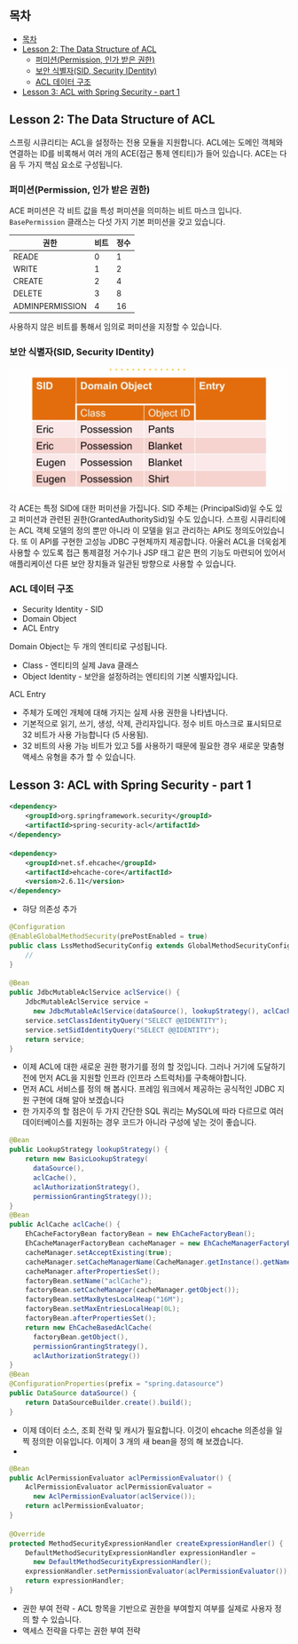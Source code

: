 ## 목차
<!-- TOC -->

- [목차](#목차)
- [Lesson 2: The Data Structure of ACL](#lesson-2-the-data-structure-of-acl)
    - [퍼미션(Permission, 인가 받은 권한)](#퍼미션permission-인가-받은-권한)
    - [보안 식별자(SID, Security IDentity)](#보안-식별자sid-security-identity)
    - [ACL 데이터 구조](#acl-데이터-구조)
- [Lesson 3: ACL with Spring Security - part 1](#lesson-3-acl-with-spring-security---part-1)

<!-- /TOC -->

## Lesson 2: The Data Structure of ACL

스프링 시큐리티는 ACL을 설정하는 전용 모듈을 지원합니다. ACL에는 도메인 객체와 연결하는 ID를 비록해서 여러 개의 ACE(접근 통제 엔티티)가 들어 있습니다. ACE는 다음 두 가지 핵심 요소로 구성됩니다.

### 퍼미션(Permission, 인가 받은 권한)
ACE 퍼미션은 각 비트 값을 특성 퍼미션을 의미하는 비트 마스크 입니다. `BasePermission` 클래스는 다섯 가지 기본 퍼미션을 갖고 있습니다.

| 권한              | 비트  | 정수  |
|-----------------|-----|-----|
| READE           | 0   | 1   |
| WRITE           | 1   | 2   |
| CREATE          | 2   | 4   |
| DELETE          | 3   | 8   |
| ADMINPERMISSION | 4   | 16  |

사용하지 않은 비트를 통해서 임의로 퍼미션을 지정할 수 있습니다.

### 보안 식별자(SID, Security IDentity)

<p algin ="cneter">
    <img src ="/assets/acl-sid.png">
</p>
각 ACE는 특정 SID에 대한 퍼미션을 가집니다. SID 주체는 (PrincipalSid)일 수도 있고 퍼미션과 관련된 권한(GrantedAuthoritySid)일 수도 있습니다. 스프링 시큐리티에는 ACL 객체 모델의 정의 뿐만 아니라 이 모델을 읽고 관리하는 API도 정의도어있습니다. 또 이 API를 구현한 고성능 JDBC 구현체까지 제공합니다. 아울러 ACL을 더욱쉽게 사용할 수 있도록 접근 통제결정 거수기나 JSP 태그 같은 편의 기능도 마련되어 있어서 애플리케이션 다른 보안 장치들과 일관된 방향으로 사용할 수 있습니다.

### ACL 데이터 구조
* Security Identity - SID
* Domain Object
* ACL Entry

Domain Object는 두 개의 엔티티로 구성됩니다.
* Class - 엔티티의 실제 Java 클래스
* Object Identity - 보안을 설정하려는 엔티티의 기본 식별자입니다.

ACL Entry
* 주체가 도메인 개체에 대해 가지는 실제 사용 권한을 나타냅니다.
* 기본적으로 읽기, 쓰기, 생성, 삭제, 관리자입니다. 정수 비트 마스크로 표시되므로 32 비트가 사용 가능합니다 (5 사용됨).
* 32 비트의 사용 가능 비트가 있고 5를 사용하기 때문에 필요한 경우 새로운 맞춤형 액세스 유형을 추가 할 수 있습니다.


## Lesson 3: ACL with Spring Security - part 1

```xml
<dependency>
    <groupId>org.springframework.security</groupId>
    <artifactId>spring-security-acl</artifactId>
</dependency>

<dependency>
    <groupId>net.sf.ehcache</groupId>
    <artifactId>ehcache-core</artifactId>
    <version>2.6.11</version>
</dependency>
```
* 햐당 의존성 추가

```java
@Configuration
@EnableGlobalMethodSecurity(prePostEnabled = true)
public class LssMethodSecurityConfig extends GlobalMethodSecurityConfiguration {
    //
}

@Bean
public JdbcMutableAclService aclService() {
    JdbcMutableAclService service = 
      new JdbcMutableAclService(dataSource(), lookupStrategy(), aclCache());
    service.setClassIdentityQuery("SELECT @@IDENTITY");
    service.setSidIdentityQuery("SELECT @@IDENTITY");
    return service;
}
```
* 이제 ACL에 대한 새로운 권한 평가기를 정의 할 것입니다. 그러나 거기에 도달하기 전에 먼저 ACL을 지원할 인프라 (인프라 스트럭처)를 구축해야합니다.
* 먼저 ACL 서비스를 정의 해 봅시다. 프레임 워크에서 제공하는 공식적인 JDBC 지원 구현에 대해 알아 보겠습니다
* 한 가지주의 할 점은이 두 가지 간단한 SQL 쿼리는 MySQL에 따라 다르므로 여러 데이터베이스를 지원하는 경우 코드가 아니라 구성에 넣는 것이 좋습니다.



```java
@Bean
public LookupStrategy lookupStrategy() {
    return new BasicLookupStrategy(
      dataSource(), 
      aclCache(), 
      aclAuthorizationStrategy(), 
      permissionGrantingStrategy());
}
@Bean
public AclCache aclCache() {
    EhCacheFactoryBean factoryBean = new EhCacheFactoryBean();
    EhCacheManagerFactoryBean cacheManager = new EhCacheManagerFactoryBean();
    cacheManager.setAcceptExisting(true);
    cacheManager.setCacheManagerName(CacheManager.getInstance().getName());
    cacheManager.afterPropertiesSet();
    factoryBean.setName("aclCache");
    factoryBean.setCacheManager(cacheManager.getObject());
    factoryBean.setMaxBytesLocalHeap("16M");
    factoryBean.setMaxEntriesLocalHeap(0L);
    factoryBean.afterPropertiesSet();
    return new EhCacheBasedAclCache(
      factoryBean.getObject(), 
      permissionGrantingStrategy(), 
      aclAuthorizationStrategy())
}
@Bean
@ConfigurationProperties(prefix = "spring.datasource")
public DataSource dataSource() {
    return DataSourceBuilder.create().build();
}
```
* 이제 데이터 소스, 조회 전략 및 캐시가 필요합니다. 이것이 ehcache 의존성을 일찍 정의한 이유입니다. 이제이 3 개의 새 bean을 정의 해 보겠습니다.
* 


```java
@Bean
public AclPermissionEvaluator aclPermissionEvaluator() {
    AclPermissionEvaluator aclPermissionEvaluator = 
      new AclPermissionEvaluator(aclService());
    return aclPermissionEvaluator;
}

@Override
protected MethodSecurityExpressionHandler createExpressionHandler() {
    DefaultMethodSecurityExpressionHandler expressionHandler =
      new DefaultMethodSecurityExpressionHandler();
    expressionHandler.setPermissionEvaluator(aclPermissionEvaluator());
    return expressionHandler;
}
```
* 권한 부여 전략 - ACL 항목을 기반으로 권한을 부여할지 여부를 실제로 사용자 정의 할 수 있습니다.
* 액세스 전략을 다루는 권한 부여 전략
